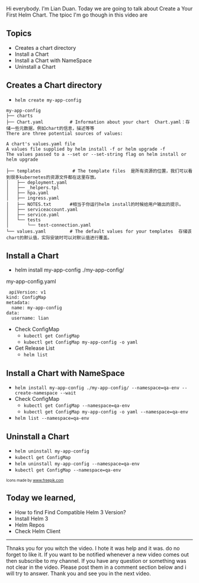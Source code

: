 Hi everybody. I'm Lian Duan. Today we are going to talk about Create a Your First Helm Chart. 
The tpioc I'm go though in this video are 

## Topics
-  Creates a chart directory
-  Install a Chart
-  Install a Chart with NameSpace
-  Uninstall a Chart   
## Creates a Chart directory
 - `helm create my-app-config`
```
my-app-config
├── charts
├── Chart.yaml          # Information about your chart  Chart.yaml：存储一些元数据，例如chart的信息，描述等等
There are three potential sources of values:

A chart's values.yaml file
A values file supplied by helm install -f or helm upgrade -f
The values passed to a --set or --set-string flag on helm install or helm upgrade

├── templates            # The template files  是所有资源的位置，我们可以看到很多kubernetes的资源文件都在这里存放。
│   ├── deployment.yaml
│   ├── _helpers.tpl
│   ├── hpa.yaml
│   ├── ingress.yaml
│   ├── NOTES.txt       #相当于你运行helm install的时候给用户输出的提示。
│   ├── serviceaccount.yaml
│   ├── service.yaml
│   └── tests
│       └── test-connection.yaml
└── values.yaml         # The default values for your templates  存储该chart的默认值，实际安装时可以对默认值进行覆盖。

```
## Install a Chart 

- helm install my-app-config ./my-app-config/

my-app-config.yaml   
```
 apiVersion: v1
kind: ConfigMap
metadata:
  name: my-app-config
data:
  username: lian
```   
- Check ConfigMap
   - `kubectl get ConfigMap`
   - `kubectl get ConfigMap my-app-config -o yaml`
- Get Release List 
   - `helm list` 

## Install a Chart with NameSpace
- `helm install my-app-config ./my-app-config/ --namespace=qa-env --create-namespace --wait` 
- Check ConfigMap
   - `kubectl get ConfigMap --namespace=qa-env`
   - `kubectl get ConfigMap my-app-config -o yaml --namespace=qa-env`
- `helm list --namespace=qa-env` 

## Uninstall a Chart 
- `helm uninstall my-app-config`   
- `kubectl get ConfigMap`   
- `helm uninstall my-app-config --namespace=qa-env`   
- `kubectl get ConfigMap --namespace=qa-env` 

<font size=1 >Icons made by www.freepik.com</font> 

## Today we learned,
-  How to find Find Compatible Helm 3 Version?
-  Install Helm 3
-  Helm Repos
-  Check Helm Client 
---------------------------------------

Thnaks you for you witch the video. I hote it was help and it  was. do no forget to like it. 
If you want to be notified whenever a new video comes out then subscribe to my channel. 
If you have any question or something was not clear in the video. 
Please post them in a comment section below and i will try to answer.
Thank you and see you in the next video.